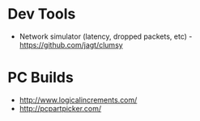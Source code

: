 # Dev Tools #

* Network simulator (latency, dropped packets, etc) - https://github.com/jagt/clumsy

# PC Builds #

* http://www.logicalincrements.com/
* http://pcpartpicker.com/
